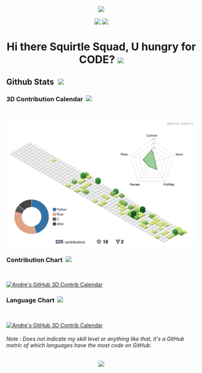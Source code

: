 <p align="center">
  <img src="https://capsule-render.vercel.app/api?type=waving&color=gradient&height=90"/> 
</p>
<p align="center">
  <img src = "https://user-images.githubusercontent.com/35022933/213946484-2985a913-700f-44a7-8d85-c47b3a74f38e.gif" width = 45%>
  <img src = "https://user-images.githubusercontent.com/35022933/213946489-9b42d991-c5ae-4f5c-9691-4d166994a910.gif" width = 45%>
</p>
<h1 align="center">
  Hi there Squirtle Squad, U hungry for CODE? 
  <img src = "https://user-images.githubusercontent.com/35022933/213947145-70f02ba3-4a0f-41ee-9c75-bf24c6d18aba.png" width = 50> 
</h1>

## Github Stats &nbsp;<img src = "https://user-images.githubusercontent.com/35022933/214072852-b93f3f07-6e78-4fb5-9ee9-3fe7ef5a2fde.png" width = 20>

### 3D Contribution Calendar &nbsp;<img src = "https://user-images.githubusercontent.com/35022933/214073493-4a9311c6-1672-43c3-b0c4-890db46be7cf.png" width = 20>
<br/>
<p align='center'>
  <a href="https://github.com/AndreIglesias/AndreIglesias">
    <picture>
      <source media="(prefers-color-scheme: dark)" srcset="./profile-3d-contrib/profile-night-view.svg">
      <img alt="Andre's GitHub 3D Contrib Calendar" src="./profile-3d-contrib/profile-green-animate.svg">
    </picture>
  </a>
</p>

### Contribution Chart &nbsp;<img src = "https://user-images.githubusercontent.com/35022933/214072601-c40e3484-cf9a-4da8-b848-44a96fe5d471.png" width = 20>
<br/>
<p>
  <a href="https://github.com/AndreIglesias/AndreIglesias">
    <picture>
      <source media="(prefers-color-scheme: dark)" srcset="https://github-readme-stats.vercel.app/api?username=AndreIglesias&hide_title=true&show_icons=true&include_all_commits=true&theme=dark">
      <img alt="Andre's GitHub 3D Contrib Calendar" src="https://github-readme-stats.vercel.app/api?username=AndreIglesias&hide_title=true&show_icons=true&include_all_commits=true&theme=light">
    </picture>
  </a>
</p>

### Language Chart &nbsp;<img src = "https://user-images.githubusercontent.com/35022933/214073894-788bb3dd-c1e0-4b1a-9a53-7457d612a33a.png" width = 20>
<br/>
<p>
    <a href="https://github.com/AndreIglesias/AndreIglesias">
    <picture>
      <source media="(prefers-color-scheme: dark)" srcset="https://github-readme-stats.vercel.app/api/top-langs/?username=AndreIglesias&layout=compact&theme=dark">
      <img alt="Andre's GitHub 3D Contrib Calendar" src="https://github-readme-stats.vercel.app/api/top-langs/?username=AndreIglesias&layout=compact&theme=light">
    </picture>
  </a>
</p>

<p align='center'>
<h6>Note : Does not indicate my skill level or anything like that, it's a GitHub metric of which languages have the most code on GitHub.</h6>
</p>

<p align="center">
  <img src="https://capsule-render.vercel.app/api?type=waving&color=gradient&height=90&section=footer"/>
</p>
